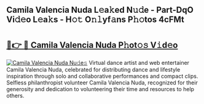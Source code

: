 ## Camila Valencia Nuda L𝚎a𝚔ed N𝚞𝚍e - Part-DqO Vi𝚍𝚎o L𝚎a𝚔s - H𝚘𝚝 O𝚗𝚕yf𝚊ns P𝚑𝚘tos 4cFMt

# <h2><a href="http://kf4yi3.oniu.top/?m=Camila+Valencia+Nuda">🔗👉 🔴 Camila Valencia Nuda P𝚑ot𝚘𝚜 V𝚒d𝚎o</a></h2>

[![Camila Valencia Nuda Nu𝚍e𝚜](https://i.imgur.com/0qMVB7G.gif)](http://kf4yi3.oniu.top/?m=Camila+Valencia+Nuda)
Virtual dance artist and web entertainer Camila Valencia Nuda, celebrated for distributing dance and lifestyle inspiration through solo and collaborative performances and compact clips. Selfless philanthropist volunteer Camila Valencia Nuda, recognized for their generosity and dedication to volunteering their time and resources to help others.  
